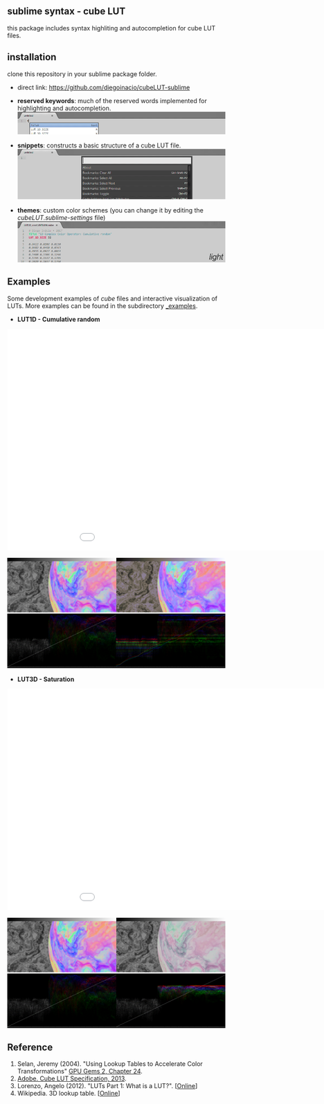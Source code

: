 ## sublime syntax - cube LUT
this package includes syntax highliting and autocompletion for cube LUT files.

## installation
clone this repository in your sublime package folder.
- direct link: https://github.com/diegoinacio/cubeLUT-sublime

- **reserved keywords**: much of the reserved words implemented for highlighting and autocompletion.
![cubeLUT syntax](/_sourceimages/gif01.gif "reserved words")

- **snippets**: constructs a basic structure of a cube LUT file.
![cubeLUT syntax](/_sourceimages/gif02.gif "snippets")

- **themes**: custom color schemes (you can change it by editing the *cubeLUT.sublime-settings* file)
![cubeLUT syntax](/_sourceimages/gif03.gif "themes")

## Examples
Some development examples of *cube* files and interactive visualization of LUTs. More examples can be found in the subdirectory [_examples](/_examples).

- **LUT1D - Cumulative random**

<iframe width="1024" height="512" src="//plot.ly/~diegodci/45.embed" frameborder="0" scrolling="no"> </iframe>

![cubeLUT examples](/_sourceimages/LUT1D_ccoCUMSUM.png "LUT1D result")
![cubeLUT examples](/_sourceimages/LUT1D_ccoCUMSUM_wave.png "LUT1D waves")

- **LUT3D - Saturation**

<iframe width="1024" height="512" src="//plot.ly/~diegodci/47.embed" frameborder="0" scrolling="no"> </iframe>

![cubeLUT examples](/_sourceimages/LUT3D_scoSAT.png "LUT3D result")
![cubeLUT examples](/_sourceimages/LUT3D_scoSAT_wave.png "LUT3D waves")

## Reference
1. Selan, Jeremy (2004). "Using Lookup Tables to Accelerate Color Transformations" [GPU Gems 2, Chapter 24](https://developer.nvidia.com/gpugems/GPUGems2/gpugems2_chapter24.html).
2. [Adobe. Cube LUT Specification, 2013](http://wwwimages.adobe.com/content/dam/Adobe/en/products/speedgrade/cc/pdfs/cube-lut-specification-1.0.pdf).
3. Lorenzo, Angelo (2012). "LUTs Part 1: What is a LUT?". [[Online](http://www.fallenempiredigital.com/blog/2012/12/04/luts-part-1-what-is-a-lut/)]
4. Wikipedia. 3D lookup table. [[Online](https://en.wikipedia.org/wiki/3D_lookup_table)]
